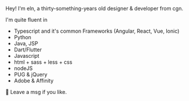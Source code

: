 Hey!
I'm eln, a thirty-something-years old designer & developer from cgn.

I'm quite fluent in 

- Typescript and it's common Frameworks (Angular, React, Vue, Ionic)
- Python
- Java, JSP
- Dart/Flutter 
- Javascript
- html + sass + less + css
- nodeJS
- PUG & jQuery
- Adobe & Affinity

💬 Leave a msg if you like.

